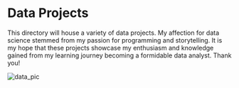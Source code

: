 # Data Projects

This directory will house a variety of data projects. My affection for data science stemmed from my passion for programming and storytelling. It is my hope that these projects showcase my enthusiasm and knowledge gained from my learning journey becoming a formidable data analyst. Thank you!

![data_pic](https://github.com/user-attachments/assets/f121d08a-223a-41b0-af62-02cdbf1b4ed8)
